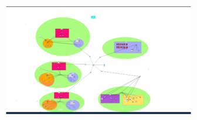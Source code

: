 ![image alt](https://github.com/varshini776/Smart-Campus-Network/blob/main/Screenshot%202025-03-11%20155500.png?raw=true)
